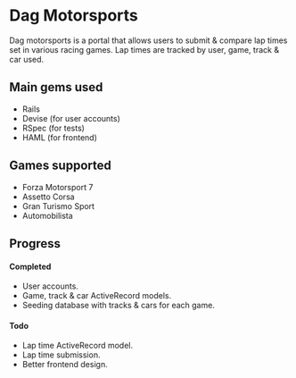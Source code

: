# Dag Motorsports

Dag motorsports is a portal that allows users to submit & compare lap times set in various racing games. Lap times are tracked by user, game, track & car used.

## Main gems used
- Rails
- Devise (for user accounts)
- RSpec (for tests)
- HAML (for frontend)

## Games supported
- Forza Motorsport 7
- Assetto Corsa
- Gran Turismo Sport
- Automobilista

## Progress
#### Completed
- User accounts.
- Game, track & car ActiveRecord models.
- Seeding database with tracks & cars for each game.
#### Todo
- Lap time ActiveRecord model.
- Lap time submission.
- Better frontend design.
